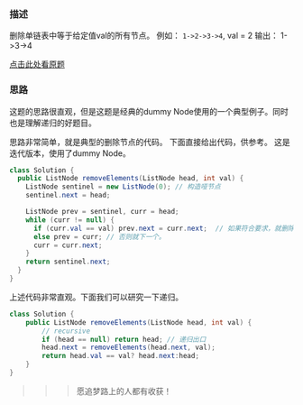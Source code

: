 ### 描述
删除单链表中等于给定值val的所有节点。
例如：
`1->2->3->4`, val = 2
输出：
1->3->4

[点击此处看原题](https://leetcode-cn.com/problems/remove-linked-list-elements/)

### 思路
这题的思路很直观，但是这题是经典的dummy Node使用的一个典型例子。同时也是理解递归的好题目。

思路非常简单，就是典型的删除节点的代码。
下面直接给出代码，供参考。
这是迭代版本，使用了dummy Node。
```java
class Solution {
  public ListNode removeElements(ListNode head, int val) {
    ListNode sentinel = new ListNode(0); // 构造哑节点
    sentinel.next = head;

    ListNode prev = sentinel, curr = head;
    while (curr != null) {
      if (curr.val == val) prev.next = curr.next;  // 如果符合要求，就删除
      else prev = curr; // 否则就下一个。
      curr = curr.next;
    }
    return sentinel.next;
  }
}

```
上述代码非常直观。下面我们可以研究一下递归。

```java
class Solution {
    public ListNode removeElements(ListNode head, int val) {
        // recursive
        if (head == null) return head; // 递归出口
        head.next = removeElements(head.next, val);
        return head.val == val? head.next:head; 
    }
}
```

>>> 愿追梦路上的人都有收获！